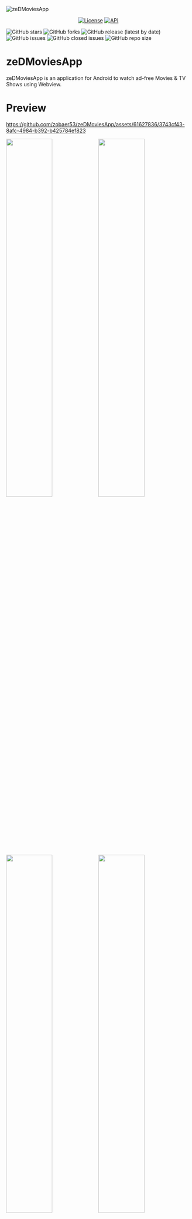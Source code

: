 ![zeDMoviesApp](https://github.com/zobaer53/zeDMoviesApp/blob/master/Product%20Card%20(1).png)
<p align="center">
  <a href="https://opensource.org/licenses/Apache-2.0"><img alt="License" src="https://img.shields.io/badge/License-Apache%202.0-blue.svg"/></a>
  <a href="https://android-arsenal.com/api?level=24"><img alt="API" src="https://img.shields.io/badge/API-24%2B-brightgreen.svg?style=flat"/></a>
</p>

![GitHub stars](https://img.shields.io/github/stars/zobaer53/zeDMoviesApp.svg?style=social)
![GitHub forks](https://img.shields.io/github/forks/zobaer53/zeDMoviesApp.svg?style=social)
![GitHub release (latest by date)](https://img.shields.io/github/v/release/zobaer53/zeDMoviesApp)
![GitHub issues](https://img.shields.io/github/issues-raw/zobaer53/zeDMoviesApp)
![GitHub closed issues](https://img.shields.io/github/issues-closed-raw/zobaer53/zeDMoviesApp)
![GitHub repo size](https://img.shields.io/github/repo-size/zobaer53/zeDMoviesApp)





# zeDMoviesApp

zeDMoviesApp is an application for Android to watch ad-free Movies & TV Shows using Webview.

# Preview

https://github.com/zobaer53/zeDMoviesApp/assets/61627836/3743cf43-8afc-4984-b392-b425784ef823



<img src="https://github.com/zobaer53/zeDMoviesApp/blob/master/screenshot-1-home.png" width="50%"><img src="https://github.com/zobaer53/zeDMoviesApp/blob/master/screenshot-2-home.png" width="50%">
<img src="https://github.com/zobaer53/zeDMoviesApp/blob/master/screenshot-4-details.png" width="50%"><img src="https://github.com/zobaer53/zeDMoviesApp/blob/master/screenshot-7-wishlist.png" width="50%">

# Architecture

The **zeDMoviesApp** app follows the
[official architecture guidance](https://developer.android.com/topic/architecture)

![Architecture diagram](https://github.com/zobaer53/zeDMoviesApp/blob/master/architecture-1-overall.png)

# API Keys
zeDMoviesApp uses [The Movie DB](https://www.themoviedb.org/) API in order to fetch all the Movies and TV Shows Data.
<br>
To run this application on your machine you have to issue an API KEY from The Movie DB and place it in package com.zobaer53.zedmovies.di
<br>
```
const val zedMovies_API_KEY = "yourApiKey"
```

# Credits

- Design on [Figma](https://www.figma.com/community/file/1088719884686291024).

# License
```xml
Copyright 2023 zobaer53 (Zobaer Hossain)

Licensed under the Apache License, Version 2.0 (the "License");
you may not use this file except in compliance with the License.
You may obtain a copy of the License at

   http://www.apache.org/licenses/LICENSE-2.0

Unless required by applicable law or agreed to in writing, software
distributed under the License is distributed on an "AS IS" BASIS,
WITHOUT WARRANTIES OR CONDITIONS OF ANY KIND, either express or implied.
See the License for the specific language governing permissions and
limitations under the License.
